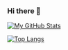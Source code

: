 ### Hi there 👋

<!--
**rvbc1/rvbc1** is a ✨ _special_ ✨ repository because its `README.md` (this file) appears on your GitHub profile.

Here are some ideas to get you started:

- 🔭 I’m currently working on ...
- 🌱 I’m currently learning ...
- 👯 I’m looking to collaborate on ...
- 🤔 I’m looking for help with ...
- 💬 Ask me about ...
- 📫 How to reach me: ...
- 😄 Pronouns: ...
- ⚡ Fun fact: ...
-->

[![My GitHub Stats](https://github-readme-stats-sandy-nu.vercel.app/api/?username=rvbc1&ver2&count_private=true&theme=tokyonight&show_icons=true&include_all_commits=true&hide=stars)]()

[![Top Langs](https://github-readme-stats-sandy-nu.vercel.app/api/top-langs/?username=rvbc1&ver2&layout=compact&theme=vision-friendly-dark)](https://github.com/anuraghazra/github-readme-stats)
